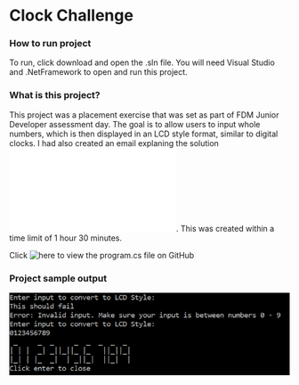 # Clock Challenge

### How to run project
To run, click download and open the .sln file. You will need Visual Studio and .NetFramework to open and run this project.

### What is this project?
This project was a placement exercise that was set as part of FDM Junior Developer assessment day. The goal is to allow users to input whole numbers, which is then displayed in an LCD style format, similar to digital clocks. I had also created an email explaning the solution ![here](Resources/LineManagerEmail.txt). This was created within a time limit of 1 hour 30 minutes.

Click ![here](https://github.com/Astrophsica/LCDScreenChallenge/blob/master/CodingExercise/Program.cs) to view the program.cs file on GitHub

### Project sample output
![Image of project output](Resources/LCDStyleOutput.png)
